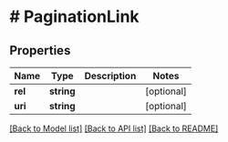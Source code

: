 # # PaginationLink

## Properties

Name | Type | Description | Notes
------------ | ------------- | ------------- | -------------
**rel** | **string** |  | [optional]
**uri** | **string** |  | [optional]

[[Back to Model list]](../../README.md#models) [[Back to API list]](../../README.md#endpoints) [[Back to README]](../../README.md)
